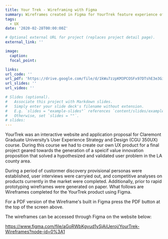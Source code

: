 ```yaml
---
title: Your Trek - Wireframing with Figma
summary: Wireframes created in Figma for YourTrek feature experience of finding new treks and recording trek.
tags:
  - UX
date: '2020-02-28T00:00:00Z'

# Optional external URL for project (replaces project detail page).
external_link: ''

image:
  caption: 
  focal_point: 

links:
url_code: ''
url_pdf: 'https://drive.google.com/file/d/1kWu7zzpKM3PCOSFx97DTshE3e3Gi7srA/view?usp=sharing'
url_slides: ''
url_video: ''

# Slides (optional).
#   Associate this project with Markdown slides.
#   Simply enter your slide deck's filename without extension.
#   E.g. `slides = "example-slides"` references `content/slides/example-slides.md`.
#   Otherwise, set `slides = ""`.
# slides:
---
```


YourTrek was an interactive website and application proposal for Claremont Graduate University’s User Experience Strategy and Design (CGU 350UX) course. During this course we had to create our own UX product for a final project geared towards the generation of a speicif value innovation proposition that solved a hypothesized and validated user problem in the LA county area. 

During a period of custormer discovery provisional personas were established, user interviews were carryied out, and competitive analyses on products currently in the market were completed. Additionally, prior to rapid prototyping wireframes were generated on paper. What follows are Wireframes completed for the YourTrek product using Figma. 

For a PDF version of the Wireframe's built in Figma press the PDF button at the top of the screen above.

The wireframes can be accessed through Figma on the website below: 

https://www.figma.com/file/aGoRWbKgvud1ySjAiUeroj/YourTrek-Wireframes?node-id=0%3A1

